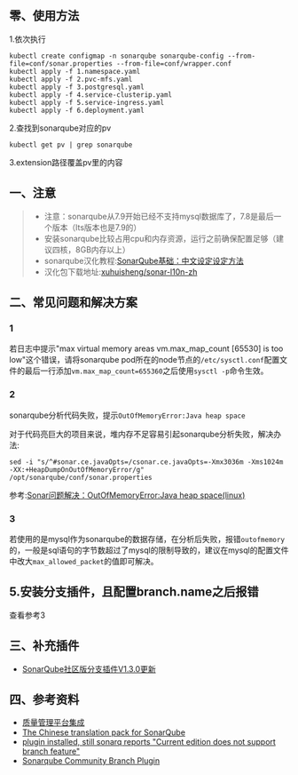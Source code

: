 ## 零、使用方法
1.依次执行
```
kubectl create configmap -n sonarqube sonarqube-config --from-file=conf/sonar.properties --from-file=conf/wrapper.conf
kubectl apply -f 1.namespace.yaml
kubectl apply -f 2.pvc-mfs.yaml
kubectl apply -f 3.postgresql.yaml
kubectl apply -f 4.service-clusterip.yaml
kubectl apply -f 5.service-ingress.yaml
kubectl apply -f 6.deployment.yaml
```
2.查找到sonarqube对应的pv
```
kubectl get pv | grep sonarqube
```

3.extension路径覆盖pv里的内容


## 一、注意
 > - 注意：sonarqube从7.9开始已经不支持mysql数据库了，7.8是最后一个版本（lts版本也是7.9的）
 > - 安装sonarqube比较占用cpu和内存资源，运行之前确保配置足够（建议四核，8GB内存以上）
 > - sonarqube汉化教程:[SonarQube基础：中文设定设定方法](https://blog.csdn.net/liumiaocn/article/details/103043922)
 > - 汉化包下载地址:[xuhuisheng/sonar-l10n-zh](https://github.com/xuhuisheng/sonar-l10n-zh/releases/)

## 二、常见问题和解决方案
### 1
若日志中提示"max virtual memory areas vm.max_map_count [65530] is too low"这个错误，请将sonarqube pod所在的node节点的`/etc/sysctl.conf`配置文件的最后一行添加`vm.max_map_count=655360`之后使用`sysctl -p`命令生效。


### 2
sonarqube分析代码失败，提示`OutOfMemoryError:Java heap space`

对于代码亮巨大的项目来说，堆内存不足容易引起sonarqube分析失败，解决办法:

```
sed -i "s/^#sonar.ce.javaOpts=/csonar.ce.javaOpts=-Xmx3036m -Xms1024m -XX:+HeapDumpOnOutOfMemoryError/g" /opt/sonarqube/conf/sonar.properties
```

参考:[Sonar问题解决：OutOfMemoryError:Java heap space(linux)](https://zhuanlan.zhihu.com/p/128500015)

### 3
若使用的是mysql作为sonarqube的数据存储，在分析后失败，报错`outofmemory`的，一般是sql语句的字节数超过了mysql的限制导致的，建议在mysql的配置文件中改大`max_allowed_packet`的值即可解决。

## 5.安装分支插件，且配置branch.name之后报错
查看参考3


## 三、补充插件

- [SonarQube社区版分支插件V1.3.0更新](https://cloud.tencent.com/developer/article/1624836)

## 四、参考资料
- [质量管理平台集成](http://docs.idevops.site/jenkins/pipelineintegrated/chapter04/)
- [The Chinese translation pack for SonarQube](https://github.com/xuhuisheng/sonar-l10n-zh)
- [plugin installed, still sonarq reports "Current edition does not support branch feature"](https://github.com/mc1arke/sonarqube-community-branch-plugin/issues/663)
- [Sonarqube Community Branch Plugin](https://github.com/mc1arke/sonarqube-community-branch-plugin)
